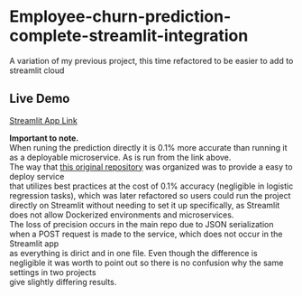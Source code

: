 # Employee-churn-prediction-complete-streamlit-integration
A variation of my previous project, this time refactored to be easier to add to streamlit cloud

## Live Demo
[Streamlit App Link](https://employee-churn-prediction-complete-app-integration-l87w5zem35k.streamlit.app/)

**Important to note.** <br>
When runing the prediction directly it is 0.1% more accurate than running it as a deployable microservice. As is run from the link above. <br>
The way that [this original repository](https://github.com/MortalWombat-repo/Employee-churn-prediction) was organized was to provide a easy to deploy service <br>
that utilizes best practices at the cost of 0.1% accuracy (negligible in logistic regression tasks), which was later refactored so users could run the project 
directly on Streamlit without needing to set it up specifically, as Streamlit does not allow Dockerized environments and microservices. <br>
The loss of precision occurs in the main repo due to JSON serialization when a POST request is made to the service, which does not occur in the Streamlit app <br>
as everything is dirict and in one file. Even though the difference is negligible it was worth to point out so there is no confusion why the same settings in two projects <br>
give slightly differing results.
